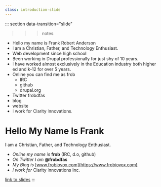```yaml
---
class: introduction-slide
---
```


::: section data-transition="slide"


>>> notes
 - Hello my name is Frank Robert Anderson
 - I am a Christian, Father, and Technology Enthusiast.
 - Web development since high school
 - Been working in Drupal professionally for just shy of 10 years.
 - I have worked almost exclusively in the Education industry both higher ed and k-12 for over 5 years.
 - Online you can find me as frob
   - IRC
   - github
   - drupal.org
 - Twitter frobdfas
 - blog
 - website
 - I work for Clarity Innovations.
>>>

# Hello My Name Is Frank

I am a Christian, Father, and Technology Enthusiast.

 - _Online my name is_ **frob** (IRC, d.o, github)
 - _On Twitter I am_ **@frobdfas**
 - _My Blog is_ [www.frobiovox.com](https://www.frobiovox.com)
 - _I work for_ Clarity Innovations Inc.

[link to slides]()
:::
